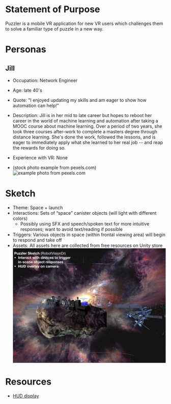 Statement of Purpose
===
Puzzler is a mobile VR application for new VR users which challenges them to solve a familiar type of puzzle in a new way.

Personas
=== 

Jill
---
* Occupation: Network Engineer
* Age: late 40's
* Quote: "I enjoyed updating my skills and am eager to show how automation can help!"
* Description: Jill is in her mid to late career but hopes to reboot her career in the world of machine learning and automation after taking a MOOC course about machine learning.  Over a period of two years, she took three courses after-work to complete a masters degree through distance learning.  She's done the work, followed the lessons, and is eager to immediately apply what she learned to her real job -- and reap the rewards for doing so.
* Experience with VR: None

* (stock photo example from pexels.com) ![example photo from pexels.com](/uploads/default/original/4X/5/f/1/5f1ab20a3a4fe91ad5a06658d950f44735deb195.jpeg)

Sketch
===
* Theme: Space + launch
* Interactions: Sets of “space” canister objects (will light with different colors)
  * Possibly using SFX and speech/spoken text for more intuitive responses; want to avoid text/reading if possible
* Triggers: Various objects in space (within frontal viewing area) will begin to respond and take off
* Assets: All assets here are collected from free resources on Unity store
![puzzler sketch](puzzler_sketch.jpg)


Resources
===
* [HUD display](https://disastranagant.deviantart.com/art/Delta-Plus-HUD-272423043)

